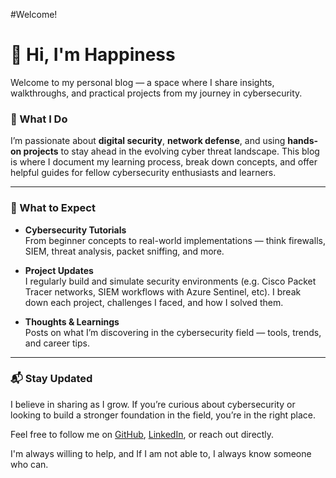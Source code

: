 #Welcome!
# 👋 Hi, I'm Happiness

Welcome to my personal blog — a space where I share insights, walkthroughs, and practical projects from my journey in cybersecurity.

### 🔐 What I Do

I’m passionate about **digital security**, **network defense**, and using **hands-on projects** to stay ahead in the evolving cyber threat landscape. This blog is where I document my learning process, break down concepts, and offer helpful guides for fellow cybersecurity enthusiasts and learners.

---

### 🧠 What to Expect

- **Cybersecurity Tutorials**  
  From beginner concepts to real-world implementations — think firewalls, SIEM, threat analysis, packet sniffing, and more.

- **Project Updates**  
  I regularly build and simulate security environments (e.g. Cisco Packet Tracer networks, SIEM workflows with Azure Sentinel, etc). I break down each project, challenges I faced, and how I solved them.

- **Thoughts & Learnings**  
  Posts on what I’m discovering in the cybersecurity field — tools, trends, and career tips.

---

### 📬 Stay Updated

I believe in sharing as I grow. If you’re curious about cybersecurity or looking to build a stronger foundation in the field, you’re in the right place.

Feel free to follow me on [GitHub](https://github.com/happiness-kolade), [LinkedIn](https://linkedin.com/in/happiness-kolade), or reach out directly.

I'm always willing to help, and If I am not able to, I always know someone who can.

